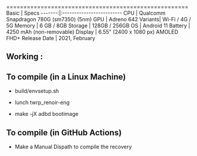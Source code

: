 =====================================================
Basic   | Specs
-------:|:-------------------------
CPU     | Qualcomm Snapdragon 780G (sm7350) (5nm)
GPU     | Adreno 642
Variants| Wi-Fi / 4G / 5G
Memory  | 6 GB / 8GB
Storage | 128GB / 256GB
OS      | Android 11
Battery | 4250 mAh (non-removable)
Display |  6.55" (2400 x 1080 px) AMOLED FHD+
Release Date | 2021, February


## Working :



## To compile (in a Linux Machine)

- build/envsetup.sh

- lunch twrp_renoir-eng

- make -jX adbd bootimage

## To compile (in GitHub Actions)

- Make a Manual Dispath to compile the recovery
